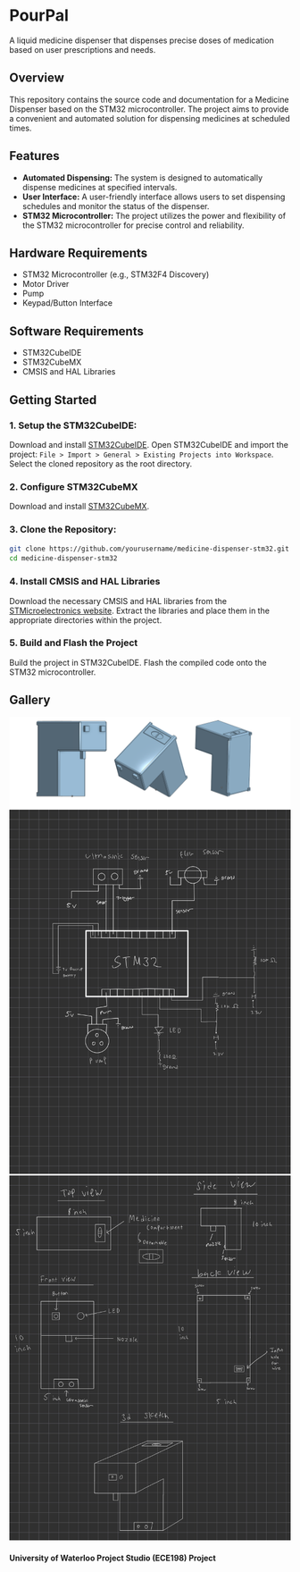# PourPal

A liquid medicine dispenser that dispenses precise doses of medication based on user prescriptions and needs.

## Overview

This repository contains the source code and documentation for a Medicine Dispenser based on the STM32 microcontroller. The project aims to provide a convenient and automated solution for dispensing medicines at scheduled times.

## Features

- **Automated Dispensing:** The system is designed to automatically dispense medicines at specified intervals.
- **User Interface:** A user-friendly interface allows users to set dispensing schedules and monitor the status of the dispenser.
- **STM32 Microcontroller:** The project utilizes the power and flexibility of the STM32 microcontroller for precise control and reliability.

## Hardware Requirements

- STM32 Microcontroller (e.g., STM32F4 Discovery)
- Motor Driver
- Pump
- Keypad/Button Interface

## Software Requirements

- STM32CubeIDE
- STM32CubeMX
- CMSIS and HAL Libraries

## Getting Started

### 1. **Setup the STM32CubeIDE:**
   Download and install [STM32CubeIDE](https://www.st.com/en/development-tools/stm32cubeide.html).
   Open STM32CubeIDE and import the project:
   `File > Import > General > Existing Projects into Workspace`.
   Select the cloned repository as the root directory.

### 2. **Configure STM32CubeMX**
   Download and install [STM32CubeMX](https://www.st.com/en/development-tools/stm32cubemx.html).
   
### 3. **Clone the Repository:**
   ```bash
git clone https://github.com/yourusername/medicine-dispenser-stm32.git
   cd medicine-dispenser-stm32
```
   
### 4. **Install CMSIS and HAL Libraries**
   Download the necessary CMSIS and HAL libraries from the [STMicroelectronics website](https://www.st.com/).
   Extract the libraries and place them in the appropriate directories within the project.

### 5. **Build and Flash the Project**
   Build the project in STM32CubeIDE.
   Flash the compiled code onto the STM32 microcontroller.

## Gallery

![CAD](Images/CAD.png)
![Schematic](Images/Design%20Document-1.jpg)
![Blueprint](Images/Design%20Document-2.jpg)

#### University of Waterloo Project Studio (ECE198) Project

